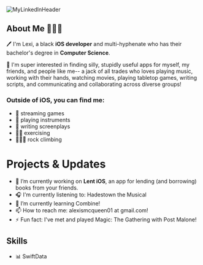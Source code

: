
![MyLinkedInHeader](https://github.com/AeroSmyte/Aerosmyte/assets/10874878/757d5686-1a8d-457c-8482-24c68f7ba24c)

## About Me 🧙🏾‍♀️
🖊️ I'm Lexi, a black **iOS developer** and multi-hyphenate who has their bachelor's degree in **Computer Science**.

📱 I'm super interested in finding silly, stupidly useful apps for myself, my friends, and people like me-- a jack of all trades who loves playing music, working with their hands, watching movies, playing tabletop games, writing scripts, and communicating and collaborating across diverse groups! 

### Outside of iOS, you can find me:
- 👾 streaming games
- 🎻 playing instruments
- 📝 writing screenplays
- 💪🏾 exercising
- 🧗🏾‍♀️ rock climbing

# Projects & Updates

- 🔭 I’m currently working on **Lent iOS**, an app for lending (and borrowing) books from your friends.
- 🎧 I'm currently listening to: Hadestown the Musical
- 🌱 I’m currently learning Combine! 
- 📫 How to reach me: alexismcqueen01 at gmail.com!
- ⚡ Fun fact: I've met and played Magic: The Gathering with Post Malone!

## Skills
- 📊 SwiftData
